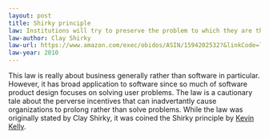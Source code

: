 ```yaml
---
layout: post
title: Shirky principle
law: Institutions will try to preserve the problem to which they are the solution.
law-author: Clay Shirky
law-url: https://www.amazon.com/exec/obidos/ASIN/1594202532?&linkCode=ll1&tag=lawsofsoftwar-20&linkId=6c52158e683e33f8fcb0b106de7dbafc&language=en_US&ref_=as_li_ss_tl
law-year: 2010
---
```


This law is really about business generally rather than software in particular. However, it has broad application to software since so much of software product design focuses on solving user problems. The law is a cautionary tale about the perverse incentives that can inadvertantly cause organizations to prolong rather than solve problems. While the law was originally stated by Clay Shirky, it was coined the Shirky principle by [Kevin Kelly](https://kk.org/thetechnium/the-shirky-prin/).
